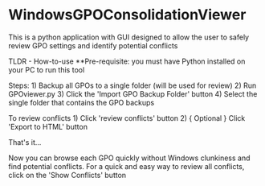 # WindowsGPOConsolidationViewer
This is a python application with GUI designed to allow the user to safely review GPO settings and identify potential conflicts

TLDR - How-to-use
**Pre-requisite: you must have Python installed on your PC to run this tool
  
  Steps:
    1) Backup all GPOs to a single folder (will be used for review)
    2) Run GPOviewer.py
    3) Click the 'Import GPO Backup Folder' button
    4) Select the single folder that contains the GPO backups
  
  To review conflicts
    1) Click 'review conflicts' button
    2) { Optional } Click 'Export to HTML' button
  
  That's it...

Now you can browse each GPO quickly without Windows clunkiness and find potential conflicts. For a quick and easy way to review all conflicts, click on the 'Show Conflicts' button

